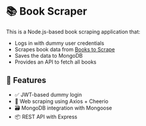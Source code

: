 # 📚 Book Scraper

This is a Node.js-based book scraping application that:

- Logs in with dummy user credentials
- Scrapes book data from [Books to Scrape](http://books.toscrape.com/)
- Saves the data to MongoDB
- Provides an API to fetch all books

## 🚀 Features

- ✅ JWT-based dummy login
- 🧼 Web scraping using Axios + Cheerio
- 🗃️ MongoDB integration with Mongoose
- 📦 REST API with Express

